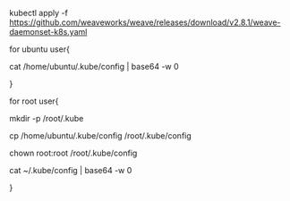 kubectl apply -f https://github.com/weaveworks/weave/releases/download/v2.8.1/weave-daemonset-k8s.yaml

for ubuntu user{

cat /home/ubuntu/.kube/config | base64 -w 0

}

for root user{

mkdir -p /root/.kube

cp /home/ubuntu/.kube/config /root/.kube/config

chown root:root /root/.kube/config


cat ~/.kube/config | base64 -w 0 

}
